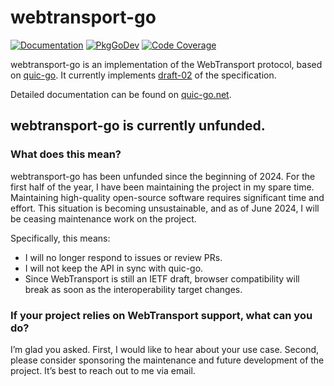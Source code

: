 # webtransport-go

[![Documentation](https://img.shields.io/badge/docs-quic--go.net-red?style=flat)](https://quic-go.net/docs/)
[![PkgGoDev](https://pkg.go.dev/badge/github.com/marcopolo/webtransport-go)](https://pkg.go.dev/github.com/marcopolo/webtransport-go)
[![Code Coverage](https://img.shields.io/codecov/c/github/quic-go/webtransport-go/master.svg?style=flat-square)](https://codecov.io/gh/quic-go/webtransport-go/)

webtransport-go is an implementation of the WebTransport protocol, based on [quic-go](https://github.com/quic-go/quic-go). It currently implements [draft-02](https://www.ietf.org/archive/id/draft-ietf-webtrans-http3-02.html) of the specification.

Detailed documentation can be found on [quic-go.net](https://quic-go.net/docs/).

## webtransport-go is currently unfunded.

### What does this mean?

webtransport-go has been unfunded since the beginning of 2024. For the first half of the year, I have been maintaining the project in my spare time.  Maintaining high-quality open-source software requires significant time and effort. This situation is becoming unsustainable, and as of June 2024, I will be ceasing maintenance work on the project.

Specifically, this means:
* I will no longer respond to issues or review PRs.
* I will not keep the API in sync with quic-go.
* Since WebTransport is still an IETF draft, browser compatibility will break as soon as the interoperability target changes.

### If your project relies on WebTransport support, what can you do?

I’m glad you asked. First, I would like to hear about your use case. Second, please consider sponsoring the maintenance and future development of the project. It’s best to reach out to me via email.
